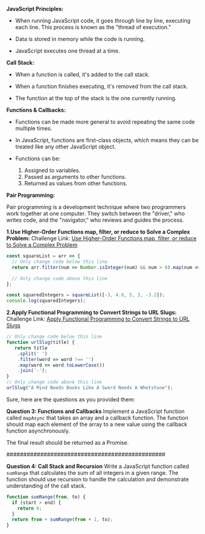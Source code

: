 **JavaScript Principles:**

- When running JavaScript code, it goes through line by line, executing each line. This process is known as the "thread of execution."

- Data is stored in memory while the code is running.

- JavaScript executes one thread at a time.

**Call Stack:**

- When a function is called, it's added to the call stack.

- When a function finishes executing, it's removed from the call stack.

- The function at the top of the stack is the one currently running.

**Functions & Callbacks:**

- Functions can be made more general to avoid repeating the same code multiple times.

- In JavaScript, functions are first-class objects, which means they can be treated like any other JavaScript object.

- Functions can be:
  1. Assigned to variables.
  2. Passed as arguments to other functions.
  3. Returned as values from other functions.

**Pair Programming:**

Pair programming is a development technique where two programmers work together at one computer. They switch between the "driver," who writes code, and the "navigator," who reviews and guides the process.

**1.Use Higher-Order Functions map, filter, or reduce to Solve a Complex Problem:**
Challenge Link: [Use Higher-Order Functions map, filter, or reduce to Solve a Complex Problem](https://www.freecodecamp.org/learn/javascript-algorithms-and-data-structures/functional-programming/use-higher-order-functions-map-filter-or-reduce-to-solve-a-complex-problem)

```javascript
const squareList = arr => {
  // Only change code below this line
  return arr.filter(num => Number.isInteger(num) && num > 0).map(num => num * num);

  // Only change code above this line
};

const squaredIntegers = squareList([-3, 4.8, 5, 3, -3.2]);
console.log(squaredIntegers);

```

**2.Apply Functional Programming to Convert Strings to URL Slugs:**
Challenge Link: [Apply Functional Programming to Convert Strings to URL Slugs](https://www.freecodecamp.org/learn/javascript-algorithms-and-data-structures/functional-programming/apply-functional-programming-to-convert-strings-to-url-slugs)

```javascript
// Only change code below this line
function urlSlug(title) {
   return title 
    .split(' ') 
    .filter(word => word !== '') 
    .map(word => word.toLowerCase()) 
    .join('-');
}
// Only change code above this line
urlSlug("A Mind Needs Books Like A Sword Needs A Whetstone");
```

Sure, here are the questions as you provided them:

**Question 3: Functions and Callbacks**
Implement a JavaScript function called `mapAsync` that takes an array and a callback function. The function should map each element of the array to a new value using the callback function asynchronously.

The final result should be returned as a Promise.


###############################################

**Question 4: Call Stack and Recursion**
Write a JavaScript function called `sumRange` that calculates the sum of all integers in a given range. The function should use recursion to handle the calculation and demonstrate understanding of the call stack.
```javascript
function sumRange(from, to) {
  if (start > end) {
    return 0;
  }
  return from + sumRange(from + 1, to);
}

```




